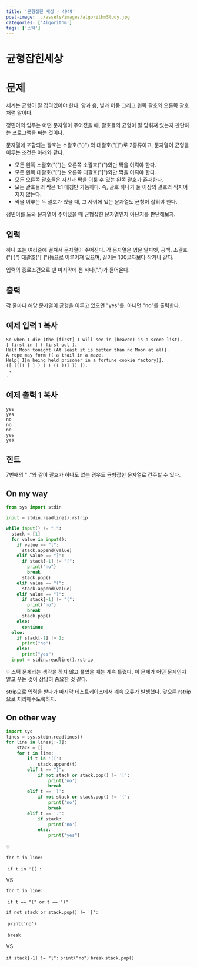 ```yaml
---
title: '균형잡힌 세상 - 4949'
post-image: ../assets/images/algorithmStudy.jpg
categories: ['Algorithm']
tags: ['스택']
---
```


# 균형잡힌세상

# 문제

세계는 균형이 잘 잡혀있어야 한다. 양과 음, 빛과 어둠 그리고 왼쪽 괄호와 오른쪽 괄호처럼 말이다.

정민이의 임무는 어떤 문자열이 주어졌을 때, 괄호들의 균형이 잘 맞춰져 있는지 판단하는 프로그램을 짜는 것이다.

문자열에 포함되는 괄호는 소괄호("()") 와 대괄호("[]")로 2종류이고, 문자열이 균형을 이루는 조건은 아래와 같다.

-   모든 왼쪽 소괄호("(")는 오른쪽 소괄호(")")와만 짝을 이뤄야 한다.
-   모든 왼쪽 대괄호("[")는 오른쪽 대괄호("]")와만 짝을 이뤄야 한다.
-   모든 오른쪽 괄호들은 자신과 짝을 이룰 수 있는 왼쪽 괄호가 존재한다.
-   모든 괄호들의 짝은 1:1 매칭만 가능하다. 즉, 괄호 하나가 둘 이상의 괄호와 짝지어지지 않는다.
-   짝을 이루는 두 괄호가 있을 때, 그 사이에 있는 문자열도 균형이 잡혀야 한다.

정민이를 도와 문자열이 주어졌을 때 균형잡힌 문자열인지 아닌지를 판단해보자.

## 입력

하나 또는 여러줄에 걸쳐서 문자열이 주어진다. 각 문자열은 영문 알파벳, 공백, 소괄호("( )") 대괄호("[ ]")등으로 이루어져 있으며, 길이는 100글자보다 작거나 같다.

입력의 종료조건으로 맨 마지막에 점 하나(".")가 들어온다.

## 출력

각 줄마다 해당 문자열이 균형을 이루고 있으면 "yes"를, 아니면 "no"를 출력한다.

## 예제 입력 1 복사

```
So when I die (the [first] I will see in (heaven) is a score list).
[ first in ] ( first out ).
Half Moon tonight (At least it is better than no Moon at all].
A rope may form )( a trail in a maze.
Help( I[m being held prisoner in a fortune cookie factory)].
([ (([( [ ] ) ( ) (( ))] )) ]).
 .
.
```

## 예제 출력 1 복사

```
yes
yes
no
no
no
yes
yes
```

## 힌트

7번째의 " ."와 같이 괄호가 하나도 없는 경우도 균형잡힌 문자열로 간주할 수 있다.

## On my way

```python
from sys import stdin

input = stdin.readline().rstrip

while input() != ".":
  stack = [1]
  for value in input():
    if value == "[":
      stack.append(value)
    elif value == "]":
      if stack[-1] != "[":
        print("no")
        break
      stack.pop()
    elif value == "(":
      stack.append(value)
    elif value == ")": 
      if stack[-1] != "(":
        print("no")
        break
      stack.pop()
    else:
      continue
  else:
    if stack[-1] != 1:
      print("no")
    else:
      print("yes")
  input = stdin.readline().rstrip
```

💡 스택 문제라는 생각을 하지 않고 풀었을 때는 계속 틀렸다. 이 문제가 어떤 문제인지 알고 푸는 것이 상당히 중요한 것 같다.

strip으로 입력을 받다가 마지막 테스트케이스에서 계속 오류가 발생했다. 앞으론 rstrip으로 처리해주도록하자.

## On other way

```python
import sys
lines = sys.stdin.readlines()
for line in lines[:-1]:
    stack = []
    for t in line:
        if t in '([':
            stack.append(t)
        elif t == "]":
            if not stack or stack.pop() != '[':
                print('no')
                break
        elif t == ')':
            if not stack or stack.pop() != '(':
                print('no')
                break
        elif t == '.':
            if stack:
                print('no')
            else:
                print("yes")
```

💡

`for t in line:`

​		`if t in '([':` 

VS

`for t in line:`

​		`if t == "(" or t == ")"`



`if not stack or stack.pop() != '[':`

​	`print('no')`

​	`break`

VS

`if stack[-1] != "[":`
        `print("no")`
        `break`
      `stack.pop()`


